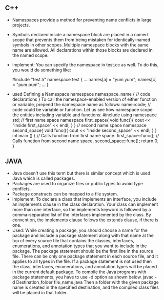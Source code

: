 
## C++
* Namespaces provide a method for preventing name conflicts in large projects.
* Symbols declared inside a namespace block are placed in a named scope that prevents them from being mistaken for identically-named symbols in other scopes.
  Multiple namespace blocks with the same name are allowed. All declarations within those blocks are declared in the named scope.
* implement:
  You can specify the namespace in test.cc as well. To do this, you would do something like:

  #include "test.h"
  namespace test
  {
    ...
    names[a] = "yum yum"; 
    names[c] = "pum pum"; 
    ...
  }
  
 * used
  Defining a Namespace
    namespace namespace_name {
        // code declarations
      }
  To call the namespace-enabled version of either function or variable, prepend the namespace name as follows:
    name::code;  // code could be variable or function.
  Let us see how namespace scope the entities including variable and functions:
    #include <iostream>
      using namespace std;
      // first name space
      namespace first_space{
         void func(){
            cout << "Inside first_space" << endl;
         }
      }
      // second name space
      namespace second_space{
         void func(){
            cout << "Inside second_space" << endl;
         }
      }
      int main () {
          // Calls function from first name space.
         first_space::func();
         // Calls function from second name space.
         second_space::func(); 
      return 0;
      }
## JAVA
* Java doesn't use this term but there is similar concept which is used Java which is called packages.
* Packages are used to organize files or public types to avoid 
  type conflicts. 
* Package constructs can be mapped to a file system.
* implement:
  To declare a class that implements an interface, you include an implements clause in the class declaration. Your class can implement more than one interface, so the implements keyword is followed by a comma-separated list of the interfaces implemented by the class. By convention, the implements clause follows the extends clause, if there is one.
* Used:
  While creating a package, you should choose a name for the package and include a package statement along with that name at the top of every source file that contains the classes, interfaces, enumerations, and annotation types that you want to include in the package.
  The package statement should be the first line in the source file. There can be only one package statement in each source file, and it applies to all types in the file.
  If a package statement is not used then the class, interfaces, enumerations, and annotation types will be placed in the current default package.
  To compile the Java programs with package statements, you have to use -d option as shown below.
      javac -d Destination_folder file_name.java
  Then a folder with the given package name is created in the specified destination, and the compiled class files will be placed in that folder.

